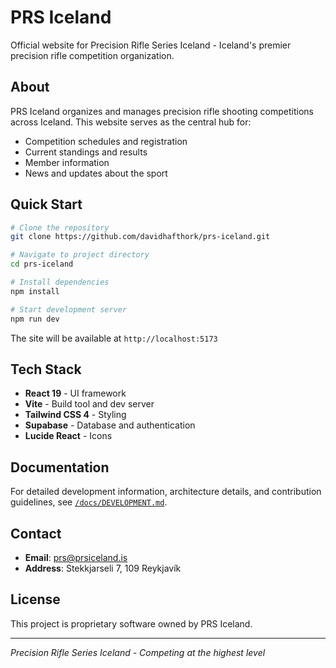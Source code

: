 # PRS Iceland

Official website for Precision Rifle Series Iceland - Iceland's premier precision rifle competition organization.

## About

PRS Iceland organizes and manages precision rifle shooting competitions across Iceland. This website serves as the central hub for:
- Competition schedules and registration
- Current standings and results  
- Member information
- News and updates about the sport

## Quick Start

```bash
# Clone the repository
git clone https://github.com/davidhafthork/prs-iceland.git

# Navigate to project directory  
cd prs-iceland

# Install dependencies
npm install

# Start development server
npm run dev
```

The site will be available at `http://localhost:5173`

## Tech Stack

- **React 19** - UI framework
- **Vite** - Build tool and dev server
- **Tailwind CSS 4** - Styling
- **Supabase** - Database and authentication
- **Lucide React** - Icons

## Documentation

For detailed development information, architecture details, and contribution guidelines, see [`/docs/DEVELOPMENT.md`](docs/DEVELOPMENT.md).

## Contact

- **Email**: prs@prsiceland.is
- **Address**: Stekkjarseli 7, 109 Reykjavík

## License

This project is proprietary software owned by PRS Iceland.

---

*Precision Rifle Series Iceland - Competing at the highest level*